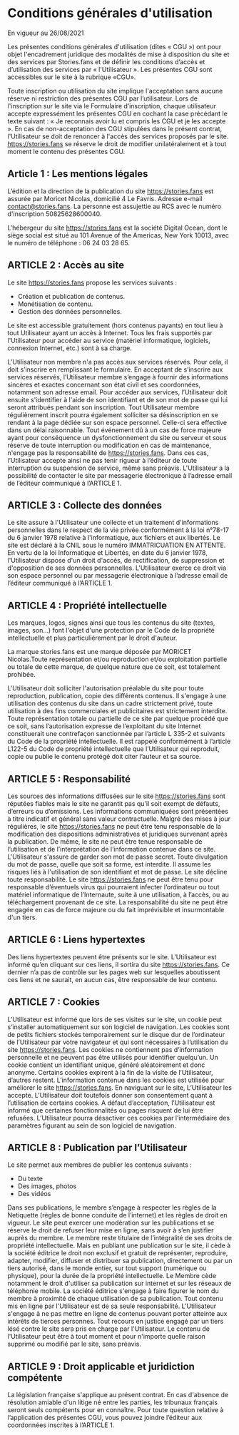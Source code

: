 # Conditions générales d'utilisation

En vigueur au 26/08/2021

Les présentes conditions générales d'utilisation (dites « CGU ») ont pour objet l'encadrement juridique des modalités de mise à disposition du site et des services par Stories.fans et de définir les conditions d’accès et d’utilisation des services par « l'Utilisateur ».
Les présentes CGU sont accessibles sur le site à la rubrique «CGU».

Toute inscription ou utilisation du site implique l'acceptation sans aucune réserve ni restriction des présentes CGU par l’utilisateur. Lors de l'inscription sur le site via le Formulaire d’inscription, chaque utilisateur accepte expressément les présentes CGU en cochant la case précédant le texte suivant : « Je reconnais avoir lu et compris les CGU et je les accepte ».
En cas de non-acceptation des CGU stipulées dans le présent contrat, l'Utilisateur se doit de renoncer à l'accès des services proposés par le site.
https://stories.fans  se réserve le droit de modifier unilatéralement et à tout moment le contenu des présentes CGU.

## Article 1 : Les mentions légales

L’édition et la direction de la publication du site https://stories.fans est assurée par Moricet Nicolas, domicilié 4 Le Favris.
Adresse e-mail contact@stories.fans.
La personne est assujettie au RCS avec le numéro d'inscription 50825628600040.

L'hébergeur du site https://stories.fans est la société Digital Ocean, dont le siège social est situé au 101 Avenue of the Americas, New York 10013, avec le numéro de téléphone : 06 24 03 28 65.

## ARTICLE 2 : Accès au site

Le site https://stories.fans propose les services suivants :
* Création et publication de contenus.
* Monétisation de contenu.
* Gestion des données personnelles.

Le site est accessible gratuitement (hors contenus payants) en tout lieu à tout Utilisateur ayant un accès à Internet. Tous les frais supportés par l'Utilisateur pour accéder au service (matériel informatique, logiciels, connexion Internet, etc.) sont à sa charge.

L’Utilisateur non membre n'a pas accès aux services réservés. Pour cela, il doit s’inscrire en remplissant le formulaire. En acceptant de s’inscrire aux services réservés, l’Utilisateur membre s’engage à fournir des informations sincères et exactes concernant son état civil et ses coordonnées, notamment son adresse email.
Pour accéder aux services, l’Utilisateur doit ensuite s'identifier à l'aide de son identifiant et de son mot de passe qui lui seront attribués pendant son inscription.
Tout Utilisateur membre régulièrement inscrit pourra également solliciter sa désinscription en se rendant à la page dédiée sur son espace personnel. Celle-ci sera effective dans un délai raisonnable.
Tout événement dû à un cas de force majeure ayant pour conséquence un dysfonctionnement du site ou serveur et sous réserve de toute interruption ou modification en cas de maintenance, n'engage pas la responsabilité de https://stories.fans. Dans ces cas, l’Utilisateur accepte ainsi ne pas tenir rigueur à l’éditeur de toute interruption ou suspension de service, même sans préavis.
L'Utilisateur a la possibilité de contacter le site par messagerie électronique à l’adresse email de l’éditeur communiqué à l’ARTICLE 1.

## ARTICLE 3 : Collecte des données

Le site assure à l'Utilisateur une collecte et un traitement d'informations personnelles dans le respect de la vie privée conformément à la loi n°78-17 du 6 janvier 1978 relative à l'informatique, aux fichiers et aux libertés. Le site est déclaré à la CNIL sous le numéro IMMATRICUATION EN ATTENTE.
En vertu de la loi Informatique et Libertés, en date du 6 janvier 1978, l'Utilisateur dispose d'un droit d'accès, de rectification, de suppression et d'opposition de ses données personnelles. L'Utilisateur exerce ce droit via son espace personnel ou par messagerie électronique à l’adresse email de l’éditeur communiqué à l’ARTICLE 1.

## ARTICLE 4 : Propriété intellectuelle

Les marques, logos, signes ainsi que tous les contenus du site (textes, images, son…) font l'objet d'une protection par le Code de la propriété intellectuelle et plus particulièrement par le droit d'auteur.

La marque stories.fans est une marque déposée par MORICET Nicolas.Toute représentation et/ou reproduction et/ou exploitation partielle ou totale de cette marque, de quelque nature que ce soit, est totalement prohibée.

L'Utilisateur doit solliciter l'autorisation préalable du site pour toute reproduction, publication, copie des différents contenus. Il s'engage à une utilisation des contenus du site dans un cadre strictement privé, toute utilisation à des fins commerciales et publicitaires est strictement interdite.
Toute représentation totale ou partielle de ce site par quelque procédé que ce soit, sans l’autorisation expresse de l’exploitant du site Internet constituerait une contrefaçon sanctionnée par l’article L 335-2 et suivants du Code de la propriété intellectuelle.
Il est rappelé conformément à l’article L122-5 du Code de propriété intellectuelle que l’Utilisateur qui reproduit, copie ou publie le contenu protégé doit citer l’auteur et sa source.
 
## ARTICLE 5 : Responsabilité

Les sources des informations diffusées sur le site https://stories.fans sont réputées fiables mais le site ne garantit pas qu’il soit exempt de défauts, d’erreurs ou d’omissions.
Les informations communiquées sont présentées à titre indicatif et général sans valeur contractuelle. Malgré des mises à jour régulières, le site https://stories.fans ne peut être tenu responsable de la modification des dispositions administratives et juridiques survenant après la publication. De même, le site ne peut être tenue responsable de l’utilisation et de l’interprétation de l’information contenue dans ce site.
L'Utilisateur s'assure de garder son mot de passe secret. Toute divulgation du mot de passe, quelle que soit sa forme, est interdite. Il assume les risques liés à l'utilisation de son identifiant et mot de passe. Le site décline toute responsabilité.
Le site https://stories.fans ne peut être tenu pour responsable d’éventuels virus qui pourraient infecter l’ordinateur ou tout matériel informatique de l’Internaute, suite à une utilisation, à l’accès, ou au téléchargement provenant de ce site.
La responsabilité du site ne peut être engagée en cas de force majeure ou du fait imprévisible et insurmontable d'un tiers.

## ARTICLE 6 : Liens hypertextes

Des liens hypertextes peuvent être présents sur le site. L’Utilisateur est informé qu’en cliquant sur ces liens, il sortira du site https://stories.fans. Ce dernier n’a pas de contrôle sur les pages web sur lesquelles aboutissent ces liens et ne saurait, en aucun cas, être responsable de leur contenu.

## ARTICLE 7 : Cookies

L’Utilisateur est informé que lors de ses visites sur le site, un cookie peut s’installer automatiquement sur son logiciel de navigation.
Les cookies sont de petits fichiers stockés temporairement sur le disque dur de l’ordinateur de l’Utilisateur par votre navigateur et qui sont nécessaires à l’utilisation du site https://stories.fans. Les cookies ne contiennent pas d’information personnelle et ne peuvent pas être utilisés pour identifier quelqu’un. Un cookie contient un identifiant unique, généré aléatoirement et donc anonyme. Certains cookies expirent à la fin de la visite de l’Utilisateur, d’autres restent.
L’information contenue dans les cookies est utilisée pour améliorer le site https://stories.fans.
En naviguant sur le site, L’Utilisateur les accepte.
L’Utilisateur doit toutefois donner son consentement quant à l’utilisation de certains cookies.
A défaut d’acceptation, l’Utilisateur est informé que certaines fonctionnalités ou pages risquent de lui être refusées.
L’Utilisateur pourra désactiver ces cookies par l’intermédiaire des paramètres figurant au sein de son logiciel de navigation.

## ARTICLE 8 : Publication par l’Utilisateur

Le site permet aux membres de publier les contenus suivants :

* Du texte
* Des images, photos
* Des vidéos

Dans ses publications, le membre s’engage à respecter les règles de la Netiquette (règles de bonne conduite de l’internet) et les règles de droit en vigueur.
Le site peut exercer une modération sur les publications et se réserve le droit de refuser leur mise en ligne, sans avoir à s’en justifier auprès du membre.
Le membre reste titulaire de l’intégralité de ses droits de propriété intellectuelle. Mais en publiant une publication sur le site, il cède à la société éditrice le droit non exclusif et gratuit de représenter, reproduire, adapter, modifier, diffuser et distribuer sa publication, directement ou par un tiers autorisé, dans le monde entier, sur tout support (numérique ou physique), pour la durée de la propriété intellectuelle. Le Membre cède notamment le droit d'utiliser sa publication sur internet et sur les réseaux de téléphonie mobile.
La société éditrice s'engage à faire figurer le nom du membre à proximité de chaque utilisation de sa publication.
Tout contenu mis en ligne par l'Utilisateur est de sa seule responsabilité. L'Utilisateur s'engage à ne pas mettre en ligne de contenus pouvant porter atteinte aux intérêts de tierces personnes. Tout recours en justice engagé par un tiers lésé contre le site sera pris en charge par l'Utilisateur.
Le contenu de l'Utilisateur peut être à tout moment et pour n'importe quelle raison supprimé ou modifié par le site, sans préavis.
 
## ARTICLE 9 : Droit applicable et juridiction compétente

La législation française s'applique au présent contrat. En cas d'absence de résolution amiable d'un litige né entre les parties, les tribunaux français seront seuls compétents pour en connaître.
Pour toute question relative à l’application des présentes CGU, vous pouvez joindre l’éditeur aux coordonnées inscrites à l’ARTICLE 1.

